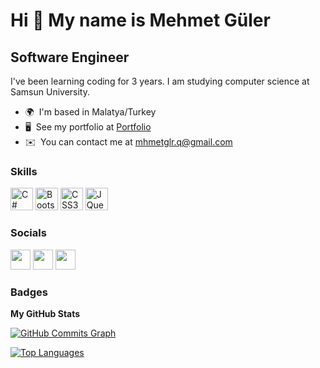 Hi 👋 My name is Mehmet Güler
=============================

Software Engineer
-----------------

I've been learning coding for 3 years. I am studying computer science at Samsun University.

* 🌍  I'm based in Malatya/Turkey
* 🖥️  See my portfolio at [Portfolio](http://mhmetglrq.github.io/)
* ✉️  You can contact me at [mhmetglr.q@gmail.com](mailto:mhmetglr.q@gmail.com)

### Skills

<p align="left">
<a href="https://docs.microsoft.com/en-us/dotnet/csharp/" target="_blank" rel="noreferrer"><img src="https://raw.githubusercontent.com/danielcranney/readme-generator/main/public/icons/skills/csharp-colored.svg" width="36" height="36" alt="C#" /></a>
<a href="https://getbootstrap.com/" target="_blank" rel="noreferrer"><img src="https://raw.githubusercontent.com/danielcranney/readme-generator/main/public/icons/skills/bootstrap-colored.svg" width="36" height="36" alt="Bootstrap" /></a>
<a href="https://www.w3.org/TR/CSS/#css" target="_blank" rel="noreferrer"><img src="https://raw.githubusercontent.com/danielcranney/readme-generator/main/public/icons/skills/css3-colored.svg" width="36" height="36" alt="CSS3" /></a>
<a href="https://jquery.com/" target="_blank" rel="noreferrer"><img src="https://raw.githubusercontent.com/danielcranney/readme-generator/main/public/icons/skills/jquery-colored.svg" width="36" height="36" alt="JQuery" /></a>
</p>


### Socials

<p align="left"> <a href="https://www.github.com/mhmetglrq" target="_blank" rel="noreferrer"><img src="https://raw.githubusercontent.com/danielcranney/readme-generator/main/public/icons/socials/github-dark.svg" width="32" height="32" /></a> <a href="http://www.instagram.com/mhmetglrr/" target="_blank" rel="noreferrer"><img src="https://raw.githubusercontent.com/danielcranney/readme-generator/main/public/icons/socials/instagram.svg" width="32" height="32" /></a> <a href="https://www.linkedin.com/in/mhmetglrq/" target="_blank" rel="noreferrer"><img src="https://raw.githubusercontent.com/danielcranney/readme-generator/main/public/icons/socials/linkedin.svg" width="32" height="32" /></a></p>

### Badges

<b>My GitHub Stats</b>

<a href="http://www.github.com/mhmetglrq"><img src="https://activity-graph.herokuapp.com/graph?username=mhmetglrq&bg_color=22272e&color=a855f7&line=a855f7&point=a855f7&area_color=22272e&area=true&hide_border=true&custom_title=GitHub%20Commits%20Graph" alt="GitHub Commits Graph" /></a>

<a href="https://github.com/mhmetglrq" align="left"><img src="https://github-readme-stats.vercel.app/api/top-langs/?username=mhmetglrq&langs_count=10&title_color=a855f7&text_color=a855f7&icon_color=a855f7&bg_color=22272e&hide_border=true&locale=en&custom_title=Top%20%Languages" alt="Top Languages" /></a>
